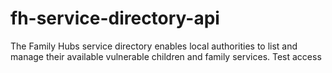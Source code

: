 # fh-service-directory-api
The Family Hubs service directory enables local authorities to list and manage their available vulnerable children and family services.
Test access
